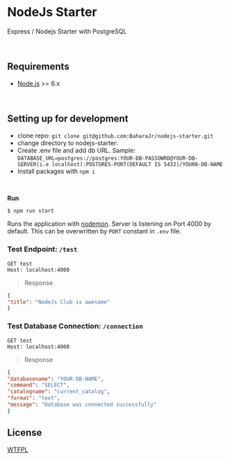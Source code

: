 
# NodeJs Starter

Express / Nodejs Starter with PostgreSQL


<br />

## Requirements
- [Node.js](https://nodejs.org/) >= 6.x

<br />

## Setting up for development
* clone repo: `git clone git@github.com:BaharaJr/nodejs-starter.git` 
* change directory to nodejs-starter: 
* Create .env file and add db URL. Sample: `DATABASE_URL=postgres://postgres:YOUR-DB-PASSOWRD@YOUR-DB-SERVER(i.e localhost):POSTGRES-PORT(DEFAULT IS 5432)/YOUR0-DB-NAME
`
* Install packages with `npm i`
<br />

**Run**
```bash
$ npm run start
```
Runs the application with [nodemon]("https://nodemon.io/"). Server is listening on Port 4000 by default. This can be overwritten by `PORT` constant in `.env` file. 
<br />

### Test Endpoint: `/test`
```
GET test
Host: localhost:4000
```
> Response
```JSON
{
"title": "NodeJs Club is awesome"
}
```

### Test Database Connection: `/connection`

```
GET test
Host: localhost:4000
```
> Response

```JSON
{
"databasename": "YOUR-DB-NAME",
"command": "SELECT",
"catalogname": "current_catalog",
"format": "text",
"message": "Database was connected successfully"
}
```

## License

[WTFPL](/LICENSE.md)


